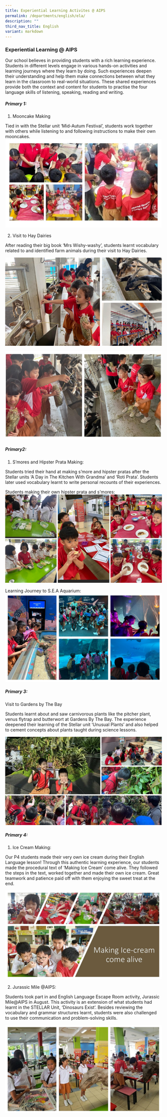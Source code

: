 ```yaml
---
title: Experiential Learning Activites @ AIPS
permalink: /departments/english/ela/
description: ""
third_nav_title: English
variant: markdown
---
```

### Experiential Learning @ AIPS

Our school believes in providing students with a rich learning experience. Students in different levels engage in various hands-on activities and learning journeys where they learn by doing. Such experiences deepen their understanding and help them make connections between what they learn in the classroom to real-world situations. These shared experiences provide both the context and content for students to practise the four language skills of listening, speaking, reading and writing. 

##### **Primary 1:**

1. Mooncake Making 

Tied in with the Stellar unit ‘Mid-Autum Festival’, students work together with others while listening to and following instructions to make their own mooncakes.
![](/images/ELA_1.jpg)

2. Visit to Hay Dairies 

After reading their big book ‘Mrs Wishy-washy’, students learnt vocabulary related to and identified farm animals during their visit to Hay Dairies.

![](/images/p1_Hay_Dairies_01.jpg)

![](/images/p1_Hay_Dairies_02.jpg)


##### **Primary2:**

1.	S’mores and Hipster Prata Making:

Students tried their hand at making s’more and hipster pratas after the Stellar units ‘A Day in The Kitchen With Grandma’ and ‘Roti Prata’. Students later used vocabulary learnt to write personal recounts of their experiences.

Students making their own hipster prata and s'mores:
![](/images/MLEA_Prata_and_S_more_.png)

Learning Journey to S.E.A Aquarium:
![](/images/MLEA_SEA_Aquarium_.png)
 
##### **Primary 3:**

Visit to Gardens by The Bay

Students learnt about and saw carnivorous plants like the pitcher plant, venus flytrap and butterwort at Gardens By The Bay. The experience deepened their learning of the Stellar unit ‘Unusual Plants’ and also helped to cement concepts about plants taught during science lessons.

![](/images/ELA_3.jpg)

##### **Primary 4:**

1.	Ice Cream Making:

Our P4 students made their very own ice cream during their English Language lesson! Through this authentic learning experience, our students made the procedural text of ‘Making Ice Cream’ come alive. They followed the steps in the text, worked together and made their own ice cream. Great teamwork and patience paid off with them enjoying the sweet treat at the end.

![](/images/ELA_4.jpg)

        

2. Jurassic Mile @AIPS:

Students took part in and English Language Escape Room activity, Jurassic Mile@AIPS in August. This activity is an extension of what students had learnt in the STELLAR Unit, ‘Dinosaurs Exist’. Besides reviewing the vocabulary and grammar structures learnt, students were also challenged to use their communication and problem-solving skills.

![](/images/ELA_5.jpg)
